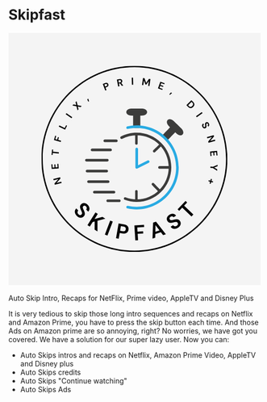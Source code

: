 # Skipfast

![Skipfast Logo](marketing/SkipfastLogo.png?raw=true "Title")

Auto Skip Intro, Recaps for NetFlix, Prime video, AppleTV and Disney Plus

It is very tedious to skip those long intro sequences and recaps on Netflix and Amazon Prime, you have to press the skip button each time.
And those Ads on Amazon prime are so annoying, right? No worries, we have got you covered.
We have a solution for our super lazy user. Now you can:
- Auto Skips intros and recaps on Netflix, Amazon Prime Video, AppleTV and Disney plus
- Auto Skips credits 
- Auto Skips "Continue watching"
- Auto Skips Ads 
